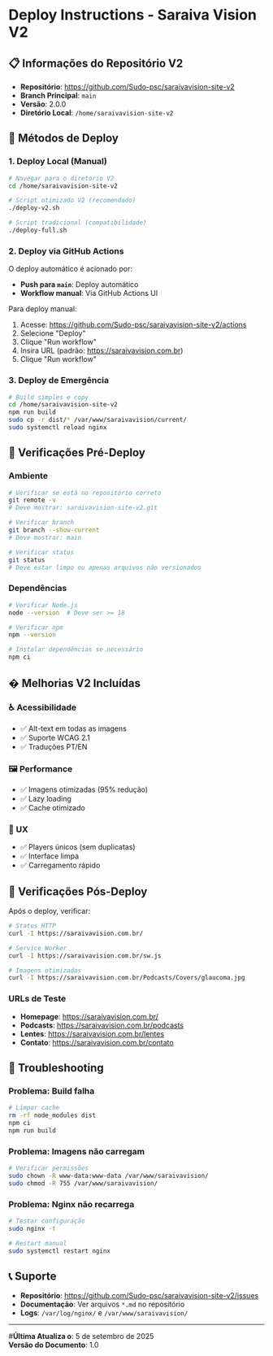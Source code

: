 # Deploy Instructions - Saraiva Vision V2

## 📋 Informações do Repositório V2

- **Repositório**: https://github.com/Sudo-psc/saraivavision-site-v2
- **Branch Principal**: `main`
- **Versão**: 2.0.0
- **Diretório Local**: `/home/saraivavision-site-v2`

## 🚀 Métodos de Deploy

### 1. Deploy Local (Manual)

```bash
# Navegar para o diretório V2
cd /home/saraivavision-site-v2

# Script otimizado V2 (recomendado)
./deploy-v2.sh

# Script tradicional (compatibilidade)
./deploy-full.sh
```

### 2. Deploy via GitHub Actions

O deploy automático é acionado por:
- **Push para `main`**: Deploy automático
- **Workflow manual**: Via GitHub Actions UI

Para deploy manual:
1. Acesse: https://github.com/Sudo-psc/saraivavision-site-v2/actions
2. Selecione "Deploy"
3. Clique "Run workflow"
4. Insira URL (padrão: https://saraivavision.com.br)
5. Clique "Run workflow"

### 3. Deploy de Emergência

```bash
# Build simples e copy
cd /home/saraivavision-site-v2
npm run build
sudo cp -r dist/* /var/www/saraivavision/current/
sudo systemctl reload nginx
```

## 🔧 Verificações Pré-Deploy

### Ambiente
```bash
# Verificar se está no repositório correto
git remote -v
# Deve mostrar: saraivavision-site-v2.git

# Verificar branch
git branch --show-current
# Deve mostrar: main

# Verificar status
git status
# Deve estar limpo ou apenas arquivos não versionados
```

### Dependências
```bash
# Verificar Node.js
node --version  # Deve ser >= 18

# Verificar npm
npm --version

# Instalar dependências se necessário
npm ci
```

## � Melhorias V2 Incluídas

### ♿ Acessibilidade
- ✅ Alt-text em todas as imagens
- ✅ Suporte WCAG 2.1
- ✅ Traduções PT/EN

### 🖼️ Performance
- ✅ Imagens otimizadas (95% redução)
- ✅ Lazy loading
- ✅ Cache otimizado

### 🎵 UX
- ✅ Players únicos (sem duplicatas)
- ✅ Interface limpa
- ✅ Carregamento rápido

## 🧪 Verificações Pós-Deploy

Após o deploy, verificar:

```bash
# Status HTTP
curl -I https://saraivavision.com.br/

# Service Worker
curl -I https://saraivavision.com.br/sw.js

# Imagens otimizadas
curl -I https://saraivavision.com.br/Podcasts/Covers/glaucoma.jpg
```

### URLs de Teste
- **Homepage**: https://saraivavision.com.br/
- **Podcasts**: https://saraivavision.com.br/podcasts
- **Lentes**: https://saraivavision.com.br/lentes
- **Contato**: https://saraivavision.com.br/contato

## 🐛 Troubleshooting

### Problema: Build falha
```bash
# Limpar cache
rm -rf node_modules dist
npm ci
npm run build
```

### Problema: Imagens não carregam
```bash
# Verificar permissões
sudo chown -R www-data:www-data /var/www/saraivavision/
sudo chmod -R 755 /var/www/saraivavision/
```

### Problema: Nginx não recarrega
```bash
# Testar configuração
sudo nginx -t

# Restart manual
sudo systemctl restart nginx
```

## 📞 Suporte

- **Repositório**: https://github.com/Sudo-psc/saraivavision-site-v2/issues
- **Documentação**: Ver arquivos `*.md` no repositório
- **Logs**: `/var/log/nginx/` e `/var/www/saraivavision/`

---

#**Última Atualiza
o**: 5 de setembro de 2025  
**Versão do Documento**: 1.0
